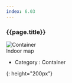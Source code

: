 ```yaml
---
index: 6.03
---
```

### {{page.title}}

![Container][Container-03]  
Indoor map


- Category : Container

[Container-03]: {{site.baseurl}}/assets/components/Container-03.png
{: height="200px"}
